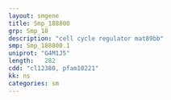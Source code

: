 ```yaml
---
layout: smgene
title: Smp_188800
grp: Smp_18
description: "cell cycle regulator mat89bb"
smp: Smp_188800.1
uniprot: "G4M1J5"
length:   282
cdd: "cl12380, pfam10221"
kk: ns
categories: sm
---
```

